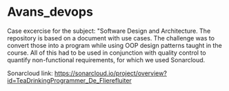 # Avans_devops
Case excercise for the subject: "Software Design and Architecture. The repository is based on a document with use cases. The challenge was to convert those into a program while using OOP design patterns taught in the course. All of this had to be used in conjunction with quality control to quantify non-functional requirements, for which we used Sonarcloud.

Sonarcloud link: https://sonarcloud.io/project/overview?id=TeaDrinkingProgrammer_De_Flierefluiter
